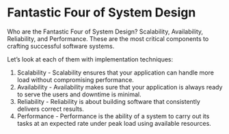 # Fantastic Four of System Design
Who are the Fantastic Four of System Design? 
Scalability, Availability, Reliability, and Performance. 
These are the most critical components to crafting successful software systems. 
 
Let’s look at each of them with implementation techniques: 
 
1. Scalability - Scalability ensures that your application can handle more load without compromising performance. 
2. Availability - Availability makes sure that your application is always ready to serve the users and downtime is minimal. 
3. Reliability - Reliability is about building software that consistently delivers correct results. 
4. Performance - Performance is the ability of a system to carry out its tasks at an expected rate under peak load using available resources. 